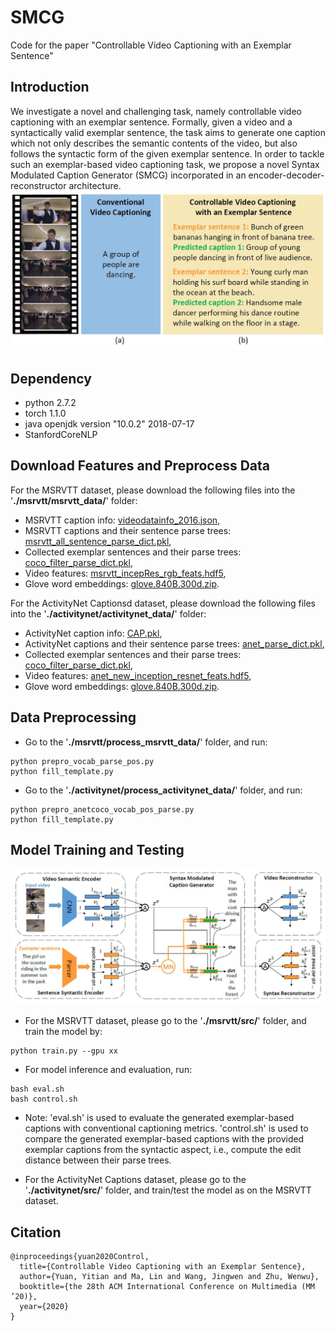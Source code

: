 # SMCG
Code for the paper "Controllable Video Captioning with an Exemplar Sentence"


## Introduction
 
We investigate a novel and challenging task, namely controllable video captioning with an exemplar sentence. Formally, given a video and a syntactically valid exemplar sentence, the task aims to generate one caption which not only describes the semantic contents of the video, but also follows the syntactic form of the given exemplar sentence. In order to tackle such an exemplar-based video captioning task, we propose a novel Syntax Modulated Caption Generator (SMCG) incorporated in an encoder-decoder-reconstructor architecture.
![](https://github.com/yytzsy/SMCG/blob/master/task.jpg)

## Dependency

* python 2.7.2
* torch 1.1.0
* java openjdk version "10.0.2" 2018-07-17
* StanfordCoreNLP

## Download Features and Preprocess Data

For the MSRVTT dataset, please download the following files into the '**./msrvtt/msrvtt_data/**' folder:
* MSRVTT caption info: [videodatainfo_2016.json](https://drive.google.com/file/d/1bX3yFUS2QWTX-UAAE6an07D7lSZWIIWY/view?usp=sharing),
* MSRVTT captions and their sentence parse trees: [msrvtt_all_sentence_parse_dict.pkl](https://drive.google.com/file/d/1mgKy6ADPDFvr5M204-iHNt3w636bB8-3/view?usp=sharing),
* Collected exemplar sentences and their parse trees: [coco_filter_parse_dict.pkl](https://drive.google.com/file/d/1GEJ-6oniPmHCk119HP9ax03QIGWCoa8K/view?usp=sharing),
* Video features: [msrvtt_incepRes_rgb_feats.hdf5](https://drive.google.com/file/d/12Q795GTuPslcXFa8XmxpaoZNfLmN7rI4/view?usp=sharing),
* Glove word embeddings: [glove.840B.300d.zip](http://nlp.stanford.edu/data/glove.840B.300d.zip).


For the ActivityNet Captionsd dataset, please download the following files into the '**./activitynet/activitynet_data/**' folder:
* ActivityNet caption info: [CAP.pkl](https://drive.google.com/file/d/1RRIuv1B84Uz_Q6iYO3GWDki2h_ehnTCw/view?usp=sharing),
* ActivityNet captions and their sentence parse trees: [anet_parse_dict.pkl](https://drive.google.com/file/d/1s7fECX9mw6b2liklnpnqNQSEdaeqaMhy/view?usp=sharing),
* Collected exemplar sentences and their parse trees: [coco_filter_parse_dict.pkl](https://drive.google.com/file/d/1BXJTzgirrgOopj-Clnri43Wwjc8-ZK2U/view?usp=sharing),
* Video features: [anet_new_inception_resnet_feats.hdf5](https://drive.google.com/file/d/1s4_Pm4bom8SqhHM_YzeWqNBRzJASAPZr/view?usp=sharing),
* Glove word embeddings: [glove.840B.300d.zip](http://nlp.stanford.edu/data/glove.840B.300d.zip).


## Data Preprocessing


* Go to the '**./msrvtt/process_msrvtt_data/**' folder, and run:
```
python prepro_vocab_parse_pos.py
python fill_template.py
```
* Go to the '**./activitynet/process_activitynet_data/**' folder, and run:
```
python prepro_anetcoco_vocab_pos_parse.py
python fill_template.py
```

## Model Training and Testing
![](https://github.com/yytzsy/SMCG/blob/master/frame.jpg)

* For the MSRVTT dataset, please go to the '**./msrvtt/src/**' folder, and train the model by:
```
python train.py --gpu xx
```
* For model inference and evaluation, run:
```
bash eval.sh 
bash control.sh 
```
* Note: 'eval.sh' is used to evaluate the generated exemplar-based captions with conventional captioning metrics. 'control.sh' is used to compare the generated exemplar-based captions with the provided exemplar captions from the syntactic aspect, i.e., compute the edit distance between their parse trees.


* For the ActivityNet Captions dataset, please go to the '**./activitynet/src/**' folder, and train/test the model as on the MSRVTT dataset.

## Citation
```
@inproceedings{yuan2020Control,
  title={Controllable Video Captioning with an Exemplar Sentence},
  author={Yuan, Yitian and Ma, Lin and Wang, Jingwen and Zhu, Wenwu},
  booktitle={the 28th ACM International Conference on Multimedia (MM ’20)},
  year={2020}
}
```
